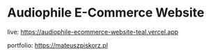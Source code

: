 <h1>Audiophile E-Commerce Website</h1>

live: https://audiophile-ecommerce-website-teal.vercel.app

portfolio: https://mateuszpiskorz.pl
